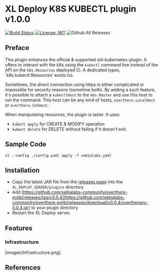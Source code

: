 # XL Deploy K8S KUBECTL plugin v1.0.0

[![Build Status][xld-k8s-kubectl-plugin-travis-image]][xld-k8s-kubectl-plugin-travis-url]
[![License: MIT][xld-k8s-kubectl-plugin-license-image]][xld-k8s-kubectl-plugin-license-url]
![Github All Releases][xld-k8s-kubectl-plugin-downloads-image]

[xld-k8s-kubectl-plugin-travis-image]: https://travis-ci.org/xebialabs-community/xld-k8s-kubectl-plugin.svg?branch=master
[xld-k8s-kubectl-plugin-travis-url]: https://travis-ci.org/xebialabs-community/xld-k8s-kubectl-plugin
[xld-k8s-kubectl-plugin-license-image]: https://img.shields.io/badge/License-MIT-yellow.svg
[xld-k8s-kubectl-plugin-license-url]: https://opensource.org/licenses/MIT
[xld-k8s-kubectl-plugin-downloads-image]: https://img.shields.io/github/downloads/xebialabs-community/xld-k8s-kubectl-plugin/total.svg

## Preface

This plugin enhances the official & supported xld-kubernetes-plugin. It
offers to interact with the k8s using the `kubectl` command line instead
of the API on the `k8s.Resources` deployed CI. A dedicated types,
`k8s.kubectl.Resources' exists to).

Sometimes, the direct connection using https is either complicated or
impossible for security reasons (sometime both). By adding a such
feature, it's possible to attach a `kubectlHost` to the `k8s.Master` and
use this host to run the command. This host can be any kind of hosts,
`overthere.LocalHost` or `overthere.SshHost`.

When manipulating resources, the plugin is lazier. It uses:
* `kubect apply` for CREATE & MODIFY operation
* `kubect delete` for DELETE without failing if it doesn't exit.


## Sample Code 
```
xl --config ./config.yaml apply -f xebialabs.yaml
```

## Installation

* Copy the latest JAR file from the [releases page](https://github.com/xebialabs-community/xld-k8s-kubectl-plugin/releases) into the `XL_DEPLOY_SERVER/plugins` directory
* Add [https://github.com/xebialabs-community/overthere-pylib/releases/tag/v0.0.4](https://github.com/xebialabs-community/overthere-pylib/releases/download/v0.0.4/overtherepy-0.0.4.jar) to your plugin directory 
* Restart the XL Deploy server.

## Features

### Infrastructure

[images/Infrastructure.png]

## References

